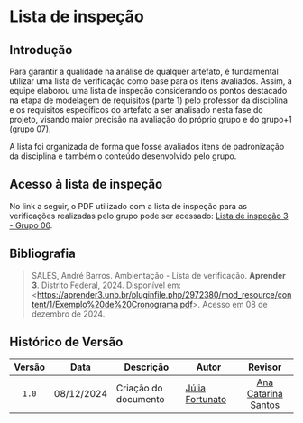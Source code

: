 # Lista de inspeção

## Introdução

Para garantir a qualidade na análise de qualquer artefato, é fundamental utilizar uma lista de verificação como base para os itens avaliados. Assim, a equipe elaborou uma lista de inspeção considerando os pontos destacado na etapa de modelagem de requisitos (parte 1) pelo professor da disciplina e os requisitos específicos do artefato a ser analisado nesta fase do projeto, visando maior precisão na avaliação do próprio grupo e do grupo+1 (grupo 07).

A lista foi organizada de forma que fosse avaliados itens de padronização da disciplina e também o conteúdo desenvolvido pelo grupo.

## Acesso à lista de inspeção

No link a seguir, o PDF utilizado com a lista de inspeção para as verificações realizadas pelo grupo pode ser acessado: [Lista de inspeção 3 - Grupo 06](ListaVerificacaoEntrega3-1.pdf).

## Bibliografia

> SALES, André Barros. Ambientação - Lista de verificação. **Aprender 3**. Distrito Federal, 2024. Disponível em: <<https://aprender3.unb.br/pluginfile.php/2972380/mod_resource/content/1/Exemplo%20de%20Cronograma.pdf>>. Acesso em 08 de dezembro de 2024.

## Histórico de Versão

| Versão | Data       | Descrição            | Autor                                                 |                         Revisor                          |
| :----: | ---------- | -------------------- | ----------------------------------------------------- | :------------------------------------------------------: |
| `1.0`  | 08/12/2024 | Criação do documento | [Júlia Fortunato](https://github.com/julia-fortunato)  |[Ana Catarina Santos](https://github.com/an4catarina) |
